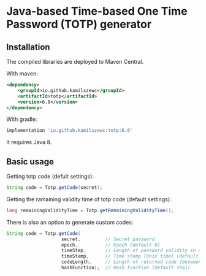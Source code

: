# Java-based Time-based One Time Password (TOTP) generator

## Installation

The compiled libraries are deployed to Maven Central.

With maven:

```xml
<dependency>
    <groupId>io.github.kamilszewc</groupId>
    <artifactId>totp</artifactId>
    <version>6.0</version>
</dependency>
```

With gradle:

```groovy
implementation 'io.github.kamilszewc:totp:6.0'
```

It requires Java 8.

## Basic usage

Getting totp code (defult settings):
```java
String code = Totp.getCode(secret);
```

Getting the ramaining validity time of totp code (default settings):
```java
long remainingValidityTime = Totp.getRemainingValidityTime();
```

There is also an option to generate custom codes:
```java
String code = Totp.getCode(
                    secret,         // Secret password
                    epoch,          // Epoch (default 0)
                    timeStep,       // Length of password validity in seconds (default 30)
                    timeStamp,      // Time stamp (Unix time) (default now)
                    codeLength,     // Length of returned code (between 1 and 9, default 6)
                    hashFunction);  // Hash function (default sha1)
```
